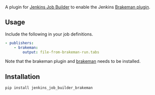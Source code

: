 A plugin for [Jenkins Job
Builder](http://ci.openstack.org/jenkins-job-builder/) to enable the
Jenkins [Brakeman
plugin](https://wiki.jenkins-ci.org/display/JENKINS/Brakeman+Plugin).

## Usage

Include the following in your job definitions.

```yaml
- publishers:
    - brakeman:
        output: file-from-brakeman-run.tabs
```

Note that the brakeman plugin and
[brakeman](http://brakemanscanner.org/) needs to be installed.

## Installation

```bash
pip install jenkins_job_builder_brakeman
```



